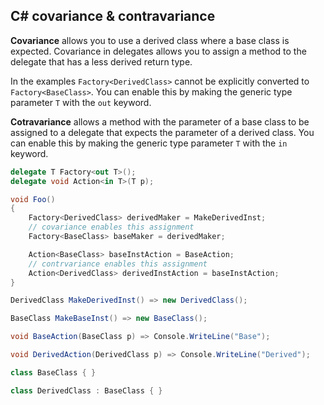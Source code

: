 ﻿## C# covariance & contravariance

**Covariance** allows you to use a derived class where a base class is expected. 
Covariance in delegates allows you to assign a method to the delegate that has a less derived return type.

In the examples `Factory<DerivedClass>` cannot be explicitly converted to `Factory<BaseClass>`. You can enable this by making the generic type parameter `T` with the `out` keyword.

**Cotravariance** allows a method with the parameter of a base class to be assigned to a delegate that expects the parameter of a derived class. You can enable this by making the generic type parameter `T` with the `in` keyword.

```csharp
delegate T Factory<out T>();
delegate void Action<in T>(T p);

void Foo()
{
    Factory<DerivedClass> derivedMaker = MakeDerivedInst;
    // covariance enables this assignment
    Factory<BaseClass> baseMaker = derivedMaker;

    Action<BaseClass> baseInstAction = BaseAction;
    // contrvariance enables this assignment
    Action<DerivedClass> derivedInstAction = baseInstAction;
}

DerivedClass MakeDerivedInst() => new DerivedClass();

BaseClass MakeBaseInst() => new BaseClass();

void BaseAction(BaseClass p) => Console.WriteLine("Base");

void DerivedAction(DerivedClass p) => Console.WriteLine("Derived");

class BaseClass { }

class DerivedClass : BaseClass { }
```